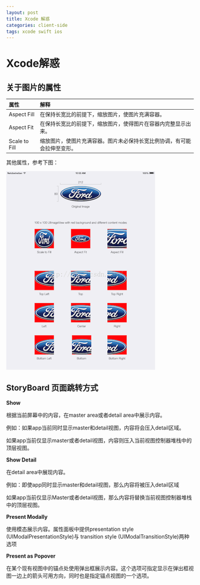 ```yaml
---
layout: post
title: Xcode 解惑
categories: client-side
tags: xcode swift ios
---
```


# Xcode解惑

## 关于图片的属性

| 属性            | 解释                                   |
| :------------ | :----------------------------------- |
| Aspect Fill   | 在保持长宽比的前提下，缩放图片，使图片充满容器。             |
| Aspect Fit    | 在保持长宽比的前提下，缩放图片，使得图片在容器内完整显示出来。      |
| Scale to Fill | 缩放图片，使图片充满容器。图片未必保持长宽比例协调，有可能会拉伸至变形。 |

其他属性，参考下图：

![img](../image/image2017100101.png)

## StoryBoard 页面跳转方式

**Show**

根据当前屏幕中的内容，在master area或者detail area中展示内容。

例如：如果app当前同时显示master和detail视图，内容将会压入detail区域。

如果app当前仅显示master或者detail视图，内容则压入当前视图控制器堆栈中的顶层视图。

**Show Detail**

在detail area中展现内容。

例如：即使app同时显示master和detail视图，那么内容将被压入detail区域

如果app当前仅显示Master或者detail视图，那么内容将替换当前视图控制器堆栈中的顶层视图。

**Present Modally**

使用模态展示内容。属性面板中提供presentation style (UIModalPresentationStyle)与 transition style (UIModalTransitionStyle)两种选项

**Present as Popover**

在某个现有视图中的锚点处使用弹出框展示内容。这个选项可指定显示在弹出框视图一边上的箭头可用方向，同时也是指定锚点视图的一个选项。
